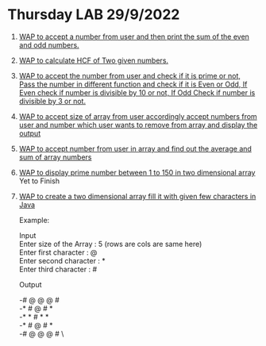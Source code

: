 # Thursday LAB 29/9/2022
1. [WAP to accept a number from user and then print the sum of the even and odd numbers.](sumOfEvenOdd.java)
2. [WAP to calculate HCF of Two given numbers.](hcfOfTwoNo.java)
3. [WAP to accept the number from user and check if it is prime or not, Pass the number in different function and check if it is Even or Odd, If Even check if number is divisible by 10 or not, If Odd Check if number is divisible by 3 or not.](functionsPrimeEODiv.java)
4. [WAP to accept size of array from user accordingly accept numbers from user and number which user wants to remove from array and display the output](arrayAddDel.java)
5. [WAP to accept number from user in array and find out the average and sum of array numbers](.arrayAvgSum.java)
6. [WAP to display prime number between 1 to 150 in two dimensional array](.primeIn2DArray.java) Yet to Finish
7. [WAP to create a two dimensional array fill it with given few characters in Java](.twoDArray.java)

    Example:

    Input\
    Enter size of the Array : 5 (rows are cols are same here)\
    Enter first character : @\
    Enter second character : *\
    Enter third character : #

    Output

    -# @ @ @ # \
    -* # @ # * \
    -* * # * * \
    -* # @ # * \
    -# @ @ @ # \